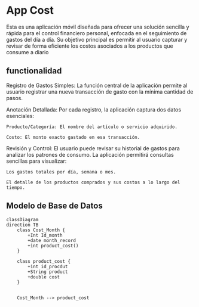 
# App Cost

Esta es una aplicación móvil diseñada para ofrecer una solución sencilla y rápida para el control financiero personal, enfocada en el seguimiento de gastos del día a día. Su objetivo principal es permitir al usuario capturar y revisar de forma eficiente los costos asociados a los productos que consume a diario



## functionalidad
Registro de Gastos Simples: La función central de la aplicación permite al usuario registrar una nueva transacción de gasto con la mínima cantidad de pasos.

Anotación Detallada: Por cada registro, la aplicación captura dos datos esenciales:

    Producto/Categoría: El nombre del artículo o servicio adquirido.

    Costo: El monto exacto gastado en esa transacción.

Revisión y Control:  El usuario puede revisar su historial de gastos para analizar los patrones de consumo. La aplicación permitirá consultas sencillas para visualizar:

    Los gastos totales por día, semana o mes.

    El detalle de los productos comprados y sus costos a lo largo del tiempo.
##  Modelo de Base de Datos


```mermaid
classDiagram
direction TB
    class Cost_Month {
	    +Int Id_month
	    +date month_record
	    +int product_cost()
    }

    class product_cost {
	    +int id_procdut
	    +String product
	    +double cost
    }


    Cost_Month --> product_cost
```